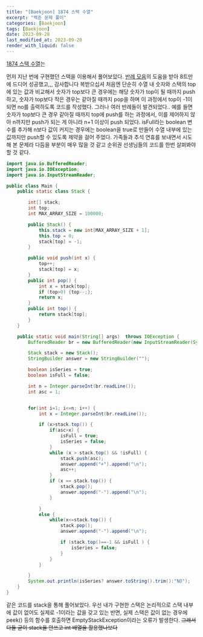 ```yaml
---
title: "[Baekjoon] 1874 스택 수열"
excerpt: "백준 문제 풀이"
categories: [Baekjoon]
tags: [Baekjoon]
date: 2023-09-28
last_modified_at: 2023-09-28
render_with_liquid: false
---
```


[1874 스택 수열](https://www.acmicpc.net/problem/1874)는

먼저 지난 번에 구현했던 스택을 이용해서 풀어보았다.
[반례 모음](https://www.acmicpc.net/board/view/107419)의 도움을 받아 8트만에 드디어 성공했고,,, 감사합니다 복받으십셔
처음엔 단순히 수열 내 숫자와 스택의 top에 있는 값과 비교해서 숫자가 top보다 큰 경우에는 해당 숫자가 top이 될 때까지 push하고, 숫자가 top보다 작은 경우는 같아질 때까지 pop을 하며 이 과정에서 top이 -1이 되면 no를 출력하도록 코드를 작성했다.
그러나 여러 반례들이 발견되었다.. 예를 들면 숫자가 top보다 큰 경우 같아질 때까지 top에 push를 하는 과정에서, 이를 제어하지 않아 n까지만 push가 되는 게 아니라 n+1 이상이 push 되었다. isFull라는 boolean 변수를 추가해 n보다 값이 커지는 경우에는 boolean을 true로 만들어 수열 내부에 있는 값까지만 push할 수 있도록 제약을 걸어 주었다.
가족들과 추석 연휴를 보내면서 시도해 본 문제라 다듬을 부분이 매우 많을 것 같고 순위권 선생님들의 코드를 한번 살펴봐야 할 것 같다.

```java
import java.io.BufferedReader;
import java.io.IOException;
import java.io.InputStreamReader;

public class Main {
    public static class Stack {

        int[] stack;
        int top;
        int MAX_ARRAY_SIZE = 100000;

        public Stack() {
            this.stack = new int[MAX_ARRAY_SIZE + 1];
            this.top = 0;
            stack[top] = -1;
        }

        public void push(int x) {
            top++;
            stack[top] = x;
        }
        public int pop() {
            int x = stack[top];
            if (top>0) {top--;};
            return x;
        }
        public int top() {
            return stack[top];
        }
    }

    public static void main(String[] args)  throws IOException {
        BufferedReader br = new BufferedReader(new InputStreamReader(System.in));

        Stack stack = new Stack();
        StringBuilder answer = new StringBuilder("");

        boolean isSeries = true;
        boolean isFull = false;

        int n = Integer.parseInt(br.readLine());
        int asc = 1;


        for(int i=1; i<=n; i++) {
            int x = Integer.parseInt(br.readLine());

            if (x>stack.top()) {
                if(asc>x) {
                    isFull = true;
                    isSeries = false;
                }
                while (x > stack.top() && !isFull) {
                    stack.push(asc);
                    answer.append("+").append("\n");
                    asc++;
                }
                if (x == stack.top()) {
                    stack.pop();
                    answer.append("-").append("\n");
                }

            }
            else {
                while(x<=stack.top()) {
                    stack.pop();
                    answer.append("-").append("\n");

                    if (stack.top()==-1 && isFull ) {
                        isSeries = false;
                    }
                }
            }

        }
        System.out.println(isSeries? answer.toString().trim():"NO");
    }
}
```

같은 코드를 stack을 통해 풀어보았다. 우선 내가 구현한 스택은 논리적으로 스택 내부에 값이 없어도 실제로 -1이라는 값을 갖고 있는 반면, 실제 스택은 값이 없는 경우에 peek() 등의 함수를 호출하면 EmptyStackException이라는 오류가 발생한다.
~~그래서 다들 굳이 stack을 안쓰고 int 배열을 활용했나보다~~
